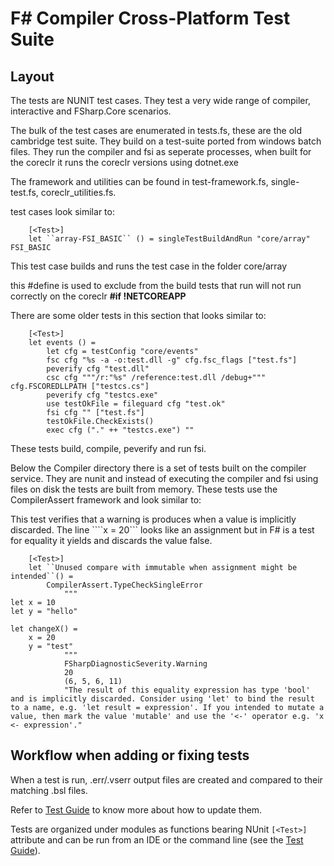 # F# Compiler Cross-Platform Test Suite

## Layout

The tests are NUNIT test cases. They test a very wide range of compiler, interactive and FSharp.Core scenarios.

The bulk of the test cases are enumerated in tests.fs, these are the old cambridge test suite.  They build on a test-suite ported from windows batch files.  They run the compiler and fsi as seperate processes, when built for the coreclr it runs the coreclr versions using dotnet.exe 

The framework and utilities can be found in test-framework.fs, single-test.fs, coreclr_utilities.fs.

test cases look similar to:
````
    [<Test>]
    let ``array-FSI_BASIC`` () = singleTestBuildAndRun "core/array" FSI_BASIC
````
This test case builds and runs the test case in the folder core/array

this #define is used to exclude from the build tests that run will not run correctly on the coreclr
__#if !NETCOREAPP__

There are some older tests in this section that looks similar to:
````
    [<Test>]
    let events () = 
        let cfg = testConfig "core/events"
        fsc cfg "%s -a -o:test.dll -g" cfg.fsc_flags ["test.fs"]
        peverify cfg "test.dll"
        csc cfg """/r:"%s" /reference:test.dll /debug+""" cfg.FSCOREDLLPATH ["testcs.cs"]
        peverify cfg "testcs.exe"
        use testOkFile = fileguard cfg "test.ok"
        fsi cfg "" ["test.fs"]
        testOkFile.CheckExists()
        exec cfg ("." ++ "testcs.exe") ""
````
These tests build, compile, peverify and run fsi.

Below the Compiler directory there is a set of tests built on the compiler service.  They are nunit and instead of executing the compiler and fsi using files on disk the tests are built from memory.  These tests use the CompilerAssert framework and look similar to:

This test verifies that a warning is produces when a value is implicitly discarded.  The line ````x = 20``` looks like an assignment but in F# is a test for equality it yields and discards the value false.
````
    [<Test>]
    let ``Unused compare with immutable when assignment might be intended``() =
        CompilerAssert.TypeCheckSingleError
            """
let x = 10
let y = "hello"

let changeX() =
    x = 20
    y = "test"
            """
            FSharpDiagnosticSeverity.Warning
            20
            (6, 5, 6, 11)
            "The result of this equality expression has type 'bool' and is implicitly discarded. Consider using 'let' to bind the result to a name, e.g. 'let result = expression'. If you intended to mutate a value, then mark the value 'mutable' and use the '<-' operator e.g. 'x <- expression'."
````


## Workflow when adding or fixing tests

When a test is run, .err/.vserr output files are created and compared to their matching .bsl files.

Refer to [Test Guide](../../TESTGUIDE.md#baselines) to know more about how to update them.

Tests are organized under modules as functions bearing NUnit `[<Test>]` attribute and can be run from an IDE or the command line (see the [Test Guide](../../TESTGUIDE.md)).
